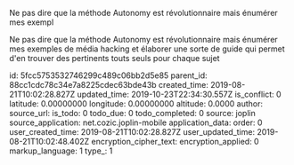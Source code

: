 Ne pas dire que la méthode Autonomy est révolutionnaire mais énumérer mes exempl

Ne pas dire que la méthode Autonomy est révolutionnaire mais énumérer mes exemples de média hacking et élaborer une sorte de guide qui permet d'en trouver des pertinents touts seuls pour chaque sujet

id: 5fcc5753532746299c489c06bb2d5e85
parent_id: 88cc1cdc78c34e7a8225cdec63bde43b
created_time: 2019-08-21T10:02:28.827Z
updated_time: 2019-10-23T22:34:30.557Z
is_conflict: 0
latitude: 0.00000000
longitude: 0.00000000
altitude: 0.0000
author: 
source_url: 
is_todo: 0
todo_due: 0
todo_completed: 0
source: joplin
source_application: net.cozic.joplin-mobile
application_data: 
order: 0
user_created_time: 2019-08-21T10:02:28.827Z
user_updated_time: 2019-08-21T10:02:48.402Z
encryption_cipher_text: 
encryption_applied: 0
markup_language: 1
type_: 1